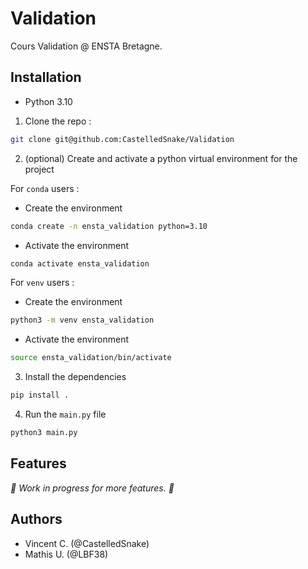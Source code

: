 # Validation

Cours Validation @ ENSTA Bretagne.

## Installation

- Python 3.10

1. Clone the repo :

```bash
git clone git@github.com:CastelledSnake/Validation
```

2. (optional) Create and activate a python virtual environment for the project

For `conda` users :

- Create the environment

```bash
conda create -n ensta_validation python=3.10
```

- Activate the environment

```bash
conda activate ensta_validation
```

For `venv` users :

- Create the environment

```bash
python3 -m venv ensta_validation
```

- Activate the environment

```bash
source ensta_validation/bin/activate
```

3. Install the dependencies

```bash
pip install .
```

4. Run the `main.py` file

```bash
python3 main.py
```

## Features

*🚧 Work in progress for more features. 🚧*

## Authors

- Vincent C. (@CastelledSnake)
- Mathis U. (@LBF38)
